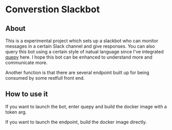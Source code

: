 # Converstion Slackbot

## About

This is a experimental project which sets up a slackbot who can monitor messages in a certain Slack channel and give responses.
You can also query this bot using a certain style of natual language since I've integrated [quepy](https://github.com/machinalis/quepy) here.
I hope this bot can be enhanced to understand more and communicate more.

Another function is that there are several endpoint built up for being consumed by some restfull front end.

## How to use it

If you want to launch the bot, enter quepy and build the docker image with a token arg.

If you want to launch the endpoint, build the docker image directly.


